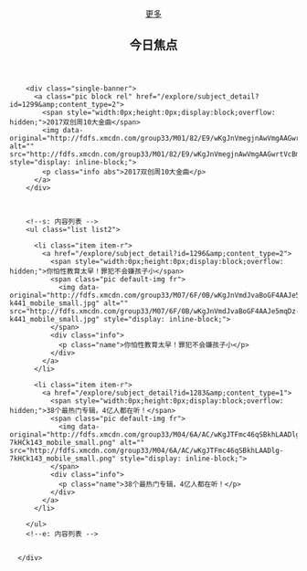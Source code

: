 <div class="wrapper">
        <!--s: 头部 -->
        <header class="header1">
          <a class="btn btn-more c02 fr" href="/explore/subject_list">更多 <i class="icon icon-more1"></i></a>
          <h2><i class="icon icon-recommend"></i> 今日焦点</h2>
        </header>
        <!--e: 头部 -->


        <div class="single-banner">
          <a class="pic block rel" href="/explore/subject_detail?id=1299&amp;content_type=2">
            <span style="width:0px;height:0px;display:block;overflow: hidden;">2017双创周10大金曲</span>
            <img data-original="http://fdfs.xmcdn.com/group33/M01/82/E9/wKgJnVmegjnAwVmgAAGwrtVcBmM272_mobile_medium.jpg" alt="" src="http://fdfs.xmcdn.com/group33/M01/82/E9/wKgJnVmegjnAwVmgAAGwrtVcBmM272_mobile_medium.jpg" style="display: inline-block;">
            <p class="info abs">2017双创周10大金曲</p>
          </a>
        </div>



        <!--s: 内容列表 -->
        <ul class="list list2">

          <li class="item item-r">
            <a href="/explore/subject_detail?id=1296&amp;content_type=2">
              <span style="width:0px;height:0px;display:block;overflow: hidden;">你怕性教育太早！罪犯不会嫌孩子小</span>
              <span class="pic default-img fr">
                <img data-original="http://fdfs.xmcdn.com/group33/M07/6F/0B/wKgJnVmdJvaBoGF4AAJe5mqDz-k441_mobile_small.jpg" alt="" src="http://fdfs.xmcdn.com/group33/M07/6F/0B/wKgJnVmdJvaBoGF4AAJe5mqDz-k441_mobile_small.jpg" style="display: inline-block;">
              </span>
              <div class="info">
                <p class="name">你怕性教育太早！罪犯不会嫌孩子小</p>
              </div>
            </a>
          </li>

          <li class="item item-r">
            <a href="/explore/subject_detail?id=1283&amp;content_type=1">
              <span style="width:0px;height:0px;display:block;overflow: hidden;">38个最热门专辑，4亿人都在听！</span>
              <span class="pic default-img fr">
                <img data-original="http://fdfs.xmcdn.com/group33/M04/6A/AC/wKgJTFmc46qSBkhLAADlg-7kHCk143_mobile_small.png" alt="" src="http://fdfs.xmcdn.com/group33/M04/6A/AC/wKgJTFmc46qSBkhLAADlg-7kHCk143_mobile_small.png" style="display: inline-block;">
              </span>
              <div class="info">
                <p class="name">38个最热门专辑，4亿人都在听！</p>
              </div>
            </a>
          </li>

        </ul>
        <!--e: 内容列表 -->


      </div>